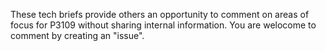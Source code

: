These tech briefs provide others an opportunity to comment on areas of focus for P3109 without sharing internal information.
You are welocome to comment by creating an "issue".
